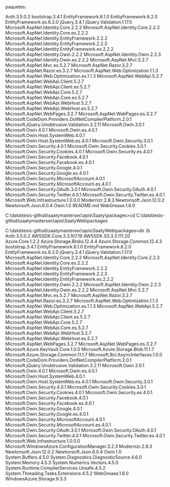paquetes:

Antlr.3.5.0.2
bootstrap.3.4.1
EntityFramework.6.1.0
EntityFramework.6.2.0
EntityFramework.es.6.2.0
jQuery.3.4.1
jQuery.Validation.1.17.0
Microsoft.AspNet.Identity.Core.2.2.2
Microsoft.AspNet.Identity.Core.2.2.3
Microsoft.AspNet.Identity.Core.es.2.2.2
Microsoft.AspNet.Identity.EntityFramework.2.2.2
Microsoft.AspNet.Identity.EntityFramework.2.2.3
Microsoft.AspNet.Identity.EntityFramework.es.2.2.2
Microsoft.AspNet.Identity.Owin.2.2.2
Microsoft.AspNet.Identity.Owin.2.2.3
Microsoft.AspNet.Identity.Owin.es.2.2.2
Microsoft.AspNet.Mvc.5.2.7
Microsoft.AspNet.Mvc.es.5.2.7
Microsoft.AspNet.Razor.3.2.7
Microsoft.AspNet.Razor.es.3.2.7
Microsoft.AspNet.Web.Optimization.1.1.3
Microsoft.AspNet.Web.Optimization.es.1.1.3
Microsoft.AspNet.WebApi.5.2.7
Microsoft.AspNet.WebApi.Client.5.2.7
Microsoft.AspNet.WebApi.Client.es.5.2.7
Microsoft.AspNet.WebApi.Core.5.2.7
Microsoft.AspNet.WebApi.Core.es.5.2.7
Microsoft.AspNet.WebApi.WebHost.5.2.7
Microsoft.AspNet.WebApi.WebHost.es.5.2.7
Microsoft.AspNet.WebPages.3.2.7
Microsoft.AspNet.WebPages.es.3.2.7
Microsoft.CodeDom.Providers.DotNetCompilerPlatform.2.0.1
Microsoft.jQuery.Unobtrusive.Validation.3.2.11
Microsoft.Owin.3.0.1
Microsoft.Owin.4.0.1
Microsoft.Owin.es.4.0.1
Microsoft.Owin.Host.SystemWeb.4.0.1
Microsoft.Owin.Host.SystemWeb.es.4.0.1
Microsoft.Owin.Security.3.0.1
Microsoft.Owin.Security.4.0.1
Microsoft.Owin.Security.Cookies.3.0.1
Microsoft.Owin.Security.Cookies.4.0.1
Microsoft.Owin.Security.es.4.0.1
Microsoft.Owin.Security.Facebook.4.0.1
Microsoft.Owin.Security.Facebook.es.4.0.1
Microsoft.Owin.Security.Google.4.0.1
Microsoft.Owin.Security.Google.es.4.0.1
Microsoft.Owin.Security.MicrosoftAccount.4.0.1
Microsoft.Owin.Security.MicrosoftAccount.es.4.0.1
Microsoft.Owin.Security.OAuth.3.0.1
Microsoft.Owin.Security.OAuth.4.0.1
Microsoft.Owin.Security.Twitter.4.0.1
Microsoft.Owin.Security.Twitter.es.4.0.1
Microsoft.Web.Infrastructure.1.0.0.0
Modernizr.2.8.3
Newtonsoft.Json.12.0.2
Newtonsoft.Json.6.0.4
Owin.1.0
README.md
WebGrease.1.6.0

C:\data\tesis-github\saatymastersec\apis\Saaty\packages>cd C:\data\tesis-github\saatymastersec\apis\SaatyWeb\packages

C:\data\tesis-github\saatymastersec\apis\SaatyWeb\packages>dir /b
Antlr.3.5.0.2
AWSSDK.Core.3.3.107.19
AWSSDK.S3.3.3.111.20
Azure.Core.1.2.2
Azure.Storage.Blobs.12.4.4
Azure.Storage.Common.12.4.3
bootstrap.3.4.1
EntityFramework.6.1.0
EntityFramework.6.2.0
EntityFramework.es.6.2.0
jQuery.3.4.1
jQuery.Validation.1.17.0
Microsoft.AspNet.Identity.Core.2.2.2
Microsoft.AspNet.Identity.Core.2.2.3
Microsoft.AspNet.Identity.Core.es.2.2.2
Microsoft.AspNet.Identity.EntityFramework.2.2.2
Microsoft.AspNet.Identity.EntityFramework.2.2.3
Microsoft.AspNet.Identity.EntityFramework.es.2.2.2
Microsoft.AspNet.Identity.Owin.2.2.2
Microsoft.AspNet.Identity.Owin.2.2.3
Microsoft.AspNet.Identity.Owin.es.2.2.2
Microsoft.AspNet.Mvc.5.2.7
Microsoft.AspNet.Mvc.es.5.2.7
Microsoft.AspNet.Razor.3.2.7
Microsoft.AspNet.Razor.es.3.2.7
Microsoft.AspNet.Web.Optimization.1.1.3
Microsoft.AspNet.Web.Optimization.es.1.1.3
Microsoft.AspNet.WebApi.5.2.7
Microsoft.AspNet.WebApi.Client.5.2.7
Microsoft.AspNet.WebApi.Client.es.5.2.7
Microsoft.AspNet.WebApi.Core.5.2.7
Microsoft.AspNet.WebApi.Core.es.5.2.7
Microsoft.AspNet.WebApi.WebHost.5.2.7
Microsoft.AspNet.WebApi.WebHost.es.5.2.7
Microsoft.AspNet.WebPages.3.2.7
Microsoft.AspNet.WebPages.es.3.2.7
Microsoft.Azure.KeyVault.Core.1.0.0
Microsoft.Azure.Storage.Blob.11.1.7
Microsoft.Azure.Storage.Common.11.1.7
Microsoft.Bcl.AsyncInterfaces.1.0.0
Microsoft.CodeDom.Providers.DotNetCompilerPlatform.2.0.1
Microsoft.jQuery.Unobtrusive.Validation.3.2.11
Microsoft.Owin.3.0.1
Microsoft.Owin.4.0.1
Microsoft.Owin.es.4.0.1
Microsoft.Owin.Host.SystemWeb.4.0.1
Microsoft.Owin.Host.SystemWeb.es.4.0.1
Microsoft.Owin.Security.3.0.1
Microsoft.Owin.Security.4.0.1
Microsoft.Owin.Security.Cookies.3.0.1
Microsoft.Owin.Security.Cookies.4.0.1
Microsoft.Owin.Security.es.4.0.1
Microsoft.Owin.Security.Facebook.4.0.1
Microsoft.Owin.Security.Facebook.es.4.0.1
Microsoft.Owin.Security.Google.4.0.1
Microsoft.Owin.Security.Google.es.4.0.1
Microsoft.Owin.Security.MicrosoftAccount.4.0.1
Microsoft.Owin.Security.MicrosoftAccount.es.4.0.1
Microsoft.Owin.Security.OAuth.3.0.1
Microsoft.Owin.Security.OAuth.4.0.1
Microsoft.Owin.Security.Twitter.4.0.1
Microsoft.Owin.Security.Twitter.es.4.0.1
Microsoft.Web.Infrastructure.1.0.0.0
Microsoft.WindowsAzure.ConfigurationManager.3.2.3
Modernizr.2.8.3
Newtonsoft.Json.12.0.2
Newtonsoft.Json.6.0.4
Owin.1.0
System.Buffers.4.5.0
System.Diagnostics.DiagnosticSource.4.6.0
System.Memory.4.5.3
System.Numerics.Vectors.4.5.0
System.Runtime.CompilerServices.Unsafe.4.5.2
System.Threading.Tasks.Extensions.4.5.2
WebGrease.1.6.0
WindowsAzure.Storage.9.3.3
